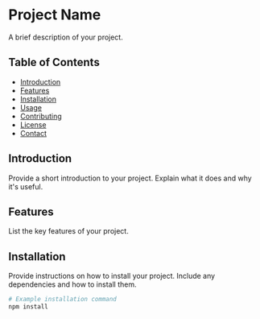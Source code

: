 # Project Name

A brief description of your project.

## Table of Contents

- [Introduction](#introduction)
- [Features](#features)
- [Installation](#installation)
- [Usage](#usage)
- [Contributing](#contributing)
- [License](#license)
- [Contact](#contact)

## Introduction

Provide a short introduction to your project. Explain what it does and why it's useful.

## Features

List the key features of your project.

## Installation

Provide instructions on how to install your project. Include any dependencies and how to install them.

```bash
# Example installation command
npm install
